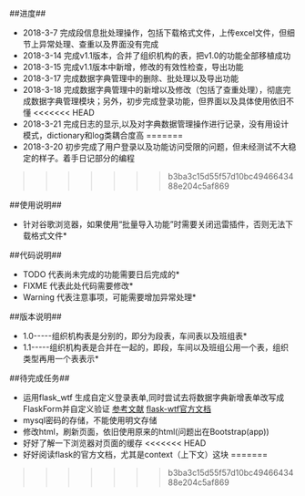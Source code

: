 ##进度##
- 2018-3-7 完成段信息批处理操作，包括下载格式文件，上传excel文件，但细节上异常处理、查重以及界面没有完成
- 2018-3-14 完成v1.1版本，合并了组织机构的表，把v1.0的功能全部移植成功
- 2018-3-15 完成v1.1版本中新增，修改的有效性检查，导出功能
- 2018-3-17 完成数据字典管理中的删除、批处理以及导出功能
- 2018-3-18 完成数据字典管理中的新增以及修改（包括了查重处理），彻底完成数据字典管理模块；另外，初步完成登录功能，但界面以及具体使用依旧不懂
<<<<<<< HEAD
- 2018-3-21 完成日志的显示,以及对字典数据管理操作进行记录，没有用设计模式，dictionary和log类耦合度高
=======
- 2018-3-20 初步完成了用户登录以及功能访问受限的问题，但未经测试不大稳定的样子。着手日记部分的编程
>>>>>>> b3ba3c15d55f57d10bc4946643488e204c5af869


##使用说明##
- 针对谷歌浏览器，如果使用“批量导入功能”时需要关闭迅雷插件，否则无法下载格式文件*


##代码说明##
- TODO 代表尚未完成的功能需要日后完成的*
- FIXME 代表此处代码需要修改*
- Warning 代表注意事项，可能需要增加异常处理*

##版本说明##
- 1.0-----组织机构表是分别的，即分为段表，车间表以及班组表*
- 1.1-----组织机构表是合并在一起的，即段，车间以及班组公用一个表，组织类型再用一个表表示*

##待完成任务##
- 运用flask_wtf 生成自定义登录表单,同时尝试去将数据字典新增表单改写成FlaskForm并自定义验证 [参考文献](https://zhuanlan.zhihu.com/p/23605845) [flask-wtf官方文档](https://flask-wtf.readthedocs.io/en/stable/quickstart.html#creating-forms) 
- mysql密码的存储，不能使用明文存储
- 修改html，刷新页面，依旧使用原来的html(问题出在Bootstrap(app))
- 好好了解一下浏览器对页面的缓存
<<<<<<< HEAD
- 好好阅读flask的官方文档，尤其是context（上下文）这块
=======
>>>>>>> b3ba3c15d55f57d10bc4946643488e204c5af869
